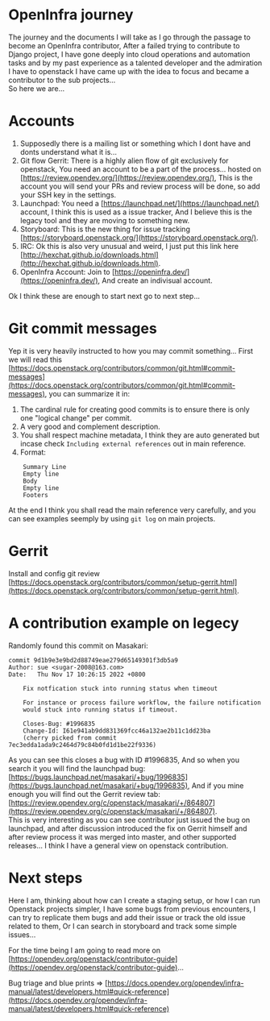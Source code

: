 # OpenInfra journey
The journey and the documents I will take as I go through the passage to become an OpenInfra contributor, After a failed trying to contribute to Django project, I have gone deeply into cloud operations and automation tasks and by my past experience as a talented developer and the admiration I have to openstack I have came up with the idea to focus and became a contributor to the sub projects...  
So here we are...

# Accounts
1. Supposedly there is a mailing list or something which I dont have and donts understand what it is...  
2. Git flow Gerrit: There is a highly alien flow of git exclusively for openstack, You need an account to be a part of the process... hosted on [https://review.opendev.org/](https://review.opendev.org/), This is the account you will send your PRs and review process will be done, so add your SSH key in the settings.  
3. Launchpad: You need a [https://launchpad.net/](https://launchpad.net/) account, I think this is used as a issue tracker, And I believe this is the legacy tool and they are moving to something new.
4. Storyboard: This is the new thing for issue tracking [https://storyboard.openstack.org/](https://storyboard.openstack.org/).
5. IRC: Ok this is also very unusual and weird, I just put this link here [http://hexchat.github.io/downloads.html](http://hexchat.github.io/downloads.html).
6. OpenInfra Account: Join to [https://openinfra.dev/](https://openinfra.dev/), And create an indivisual account.

Ok I think these are enough to start next go to next step...

# Git commit messages
Yep it is very heavily instructed to how you may commit something... First we will read this [https://docs.openstack.org/contributors/common/git.html#commit-messages](https://docs.openstack.org/contributors/common/git.html#commit-messages), you can summarize it in:
1. The cardinal rule for creating good commits is to ensure there is only one "logical change" per commit.
2. A very good and complement description.
3. You shall respect machine metadata, I think they are auto generated but incase check `Including external references` out in main reference.
4. Format:
```
    Summary Line
    Empty line
    Body
    Empty line
    Footers
```
At the end I think you shall read the main reference very carefully, and you can see examples seemply by using `git log` on main projects.

# Gerrit
Install and config git review [https://docs.openstack.org/contributors/common/setup-gerrit.html](https://docs.openstack.org/contributors/common/setup-gerrit.html).

# A contribution example on legecy
Randomly found this commit on Masakari:
```
commit 9d1b9e3e9bd2d88749eae279d65149301f3db5a9
Author: sue <sugar-2008@163.com>
Date:   Thu Nov 17 10:26:15 2022 +0800

    Fix notfication stuck into running status when timeout
    
    For instance or process failure workflow, the failure notification
    would stuck into running status if timeout.
    
    Closes-Bug: #1996835
    Change-Id: I61e941ab9dd831369fcc46a132ae2b11c1dd23ba
    (cherry picked from commit 7ec3edda1ada9c2464d79c84b0fd1d1be22f9336)
```
As you can see this closes a bug with ID #1996835, And so when you search it you will find the launchpad bug: [https://bugs.launchpad.net/masakari/+bug/1996835](https://bugs.launchpad.net/masakari/+bug/1996835), And if you mine enough you will find out the Gerrit review tab: [https://review.opendev.org/c/openstack/masakari/+/864807](https://review.opendev.org/c/openstack/masakari/+/864807).  
This is very interesting as you can see contributor just issued the bug on launchpad, and after discussion introduced the fix on Gerrit himself and after review process it was merged into master, and other supported releases... I think I have a general view on openstack contribution.  

# Next steps
Here I am, thinking about how can I create a staging setup, or how I can run Openstack projects simpler, I have some bugs from previous encounters, I can try to replicate them bugs and add their issue or track the old issue related to them, Or I can search in storyboard and track some simple issues...  

For the time being I am going to read more on [https://opendev.org/openstack/contributor-guide](https://opendev.org/openstack/contributor-guide)...  

Bug triage and blue prints => [https://docs.opendev.org/opendev/infra-manual/latest/developers.html#quick-reference](https://docs.opendev.org/opendev/infra-manual/latest/developers.html#quick-reference)



